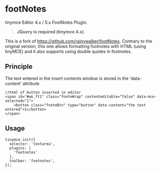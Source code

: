 # footNotes
tinymce Editor 4.x / 5.x FootNotes Plugin.
> **JQuery is required (tinymce 4.x)**

This is a fork of https://github.com/rainywalker/footNotes. Contrary to the original version, this one allows formatting footnotes with HTML (using tinyMCE) and it also supports using double quotes in footnotes.

## Principle

The text entered in the insert contents window is stored in the 'data-content' attribute

````
//html of button inserted in editor
<span id="#wk_ft1" class="fnoteWrap" contenteditable="false" data-mce-selected="1">
    <button class="fnoteBtn" type="button" data-content="the text entered">1</button>
</span>
````

## Usage
````
tinymce.init({
  selector: 'textarea',
  plugins: [
    'footnotes'
  ],
  toolbar: 'footnotes',
});
````
